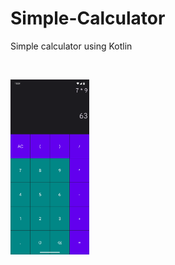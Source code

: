 # Simple-Calculator
Simple calculator using Kotlin

<br>

<img
  src="app/src/main/assets/Screenshot_20221027-110940_Simple_Calculator.png"
  alt="Screenshot"
  title="Screenshot"
  width="25%"
  style="display: inline-block; margin: 0 auto; max-width: 300px">

